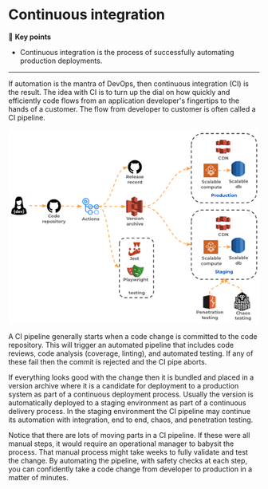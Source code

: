 # Continuous integration

🔑 **Key points**

- Continuous integration is the process of successfully automating production deployments.

---

If automation is the mantra of DevOps, then continuous integration (CI) is the result. The idea with CI is to turn up the dial on how quickly and efficiently code flows from an application developer's fingertips to the hands of a customer. The flow from developer to customer is often called a CI pipeline.

![Continuous integration](continuousIntegration.png)

A CI pipeline generally starts when a code change is committed to the code repository. This will trigger an automated pipeline that includes code reviews, code analysis (coverage, linting), and automated testing. If any of these fail then the commit is rejected and the CI pipe aborts.

If everything looks good with the change then it is bundled and placed in a version archive where it is a candidate for deployment to a production system as part of a continuous deployment process. Usually the version is automatically deployed to a staging environment as part of a continuous delivery process. In the staging environment the CI pipeline may continue its automation with integration, end to end, chaos, and penetration testing.

Notice that there are lots of moving parts in a CI pipeline. If these were all manual steps, it would require an operational manager to babysit the process. That manual process might take weeks to fully validate and test the change. By automating the pipeline, with safety checks at each step, you can confidently take a code change from developer to production in a matter of minutes.
